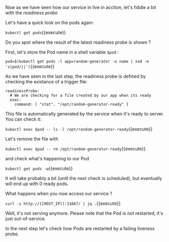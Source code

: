 Now as we have seen how our service in live in acction, let's fiddle a bit with the _readiness probe_

Let's have a quick look on the pods again:

`kubectl get pods`{{execute}}

Do you spot where the result of the latest readiness probe is shown ?

First, let's store the Pod name in a shell variable `$pod` :

`pod=$(kubectl get pods -l app=random-generator -o name | sed -e 's|pod/||')`{{execute}}

As we have seen in the last step, the readiness probe is defined by checking the existance of a trigger file:

```
readinessProbe:
  # We are checking for a file created by our app when its ready
  exec:
    command: [ "stat", "/opt/random-generator-ready" ]
```

This file is automatically generated by the service when it's ready to server.
You can check it:

`kubectl exec $pod -- ls -l /opt/random-generator-ready`{{execute}}

Let's remove the file with

`kubectl exec $pod -- rm /opt/random-generator-ready`{{execute}}

and check what's happening to our Pod

`kubectl get pods -w`{{execute}}

It will take probably a bit (until the next check is scheduled), but eventually will end up with 0 ready pods.

What happens when you now access our service ?

`curl -s http://[[HOST_IP]]:31667/ | jq .`{{execute}}

Well, it's not serving anymore. Please note that the Pod is not restarted, it's just out-of-service.

In the next step let's check how Pods are restarted by a failing liveness probe.
